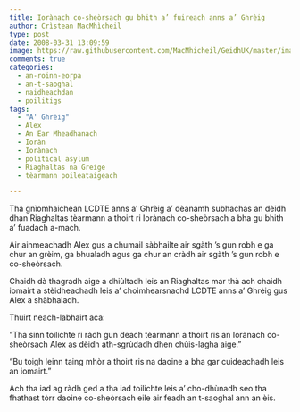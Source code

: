 ```yaml
---
title: Iorànach co-sheòrsach gu bhith a’ fuireach anns a’ Ghrèig
author: Crìstean MacMhìcheil
type: post
date: 2008-03-31 13:09:59
image: https://raw.githubusercontent.com/MacMhicheil/GeidhUK/master/images/2008-03-31-ioranach-co-sheorsach-gu-bhith-a-fuireach-anns-a-ghreig.jpg
comments: true
categories:
  - an-roinn-eorpa
  - an-t-saoghal
  - naidheachdan
  - poilitigs
tags:
  - "A' Ghrèig"
  - Alex
  - An Ear Mheadhanach
  - Ioràn
  - Iorànach
  - political asylum
  - Riaghaltas na Greige
  - tèarmann poileataigeach

---
```

Tha gnìomhaichean LCDTE anns a’ Ghrèig a’ dèanamh subhachas an dèidh dhan Riaghaltas tèarmann a thoirt ri Iorànach co-sheòrsach a bha gu bhith a’ fuadach a-mach.

<!--more-->

Air ainmeachadh Alex gus a chumail sàbhailte air sgàth ’s gun robh e ga chur an grèim, ga bhualadh agus ga chur an cràdh air sgàth ’s gun robh e co-sheòrsach.

Chaidh dà thagradh aige a dhiùltadh leis an Riaghaltas mar thà ach chaidh iomairt a stèidheachadh leis a’ choimhearsnachd LCDTE anns a’ Ghrèig gus Alex a shàbhaladh.

Thuirt neach-labhairt aca:

“Tha sinn toilichte ri ràdh gun deach tèarmann a thoirt ris an Iorànach co-sheòrsach Alex as dèidh ath-sgrùdadh dhen chùis-lagha aige.”

“Bu toigh leinn taing mhòr a thoirt ris na daoine a bha gar cuideachadh leis an iomairt.”

Ach tha iad ag ràdh ged a tha iad toilichte leis a’ cho-dhùnadh seo tha fhathast tòrr daoine co-sheòrsach eile air feadh an t-saoghal ann an èis.
